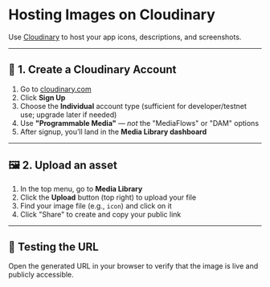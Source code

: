 # Hosting Images on Cloudinary

Use [Cloudinary](https://cloudinary.com/) to host your app icons, descriptions, and screenshots.

---

## 🔐 1. Create a Cloudinary Account

1. Go to [cloudinary.com](https://cloudinary.com/)
2. Click **Sign Up**
3. Choose the **Individual** account type (sufficient for developer/testnet use; upgrade later if needed)
4. Use **"Programmable Media"** — *not* the "MediaFlows" or "DAM" options
5. After signup, you’ll land in the **Media Library dashboard**

---

## 🖼️ 2. Upload an asset

1. In the top menu, go to **Media Library**
2. Click the **Upload** button (top right) to upload your file
3. Find your image file (e.g., `icon`) and click on it
4. Click "Share" to create and copy your public link

---

## 🧪 Testing the URL

Open the generated URL in your browser to verify that the image is live and publicly accessible.
